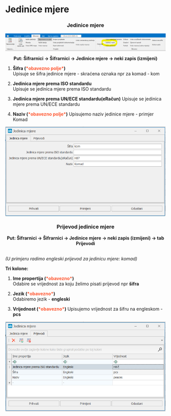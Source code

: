 # Jedinice mjere

### <p align=center>**Jedinice mjere</p>**

<img src="../images/jedinicemjere.png"
    alt="Jedinice mjere"
    style="display: block;
            margin-left: auto;
            margin-right: auto;" 
/>

**<p align=center>Put: Šifrarnici → Šifrarnici → Jedinice mjere -> neki zapis (izmijeni)</p>**  

1. **Šifra (<span style="color: #ff5630">\*obavezno polje\*</span>)**     
   Upisuje se šifra jedinice mjere - skraćena oznaka npr za komad - kom

2. **Jedinica mjere prema ISO standardu**  
   Upisuje se jedinica mjere prema ISO standardu

3. **Jedinica mjere prema UN/ECE standardu(eRačun)**
   Upisuje se jedinica mjere prema UN/ECE standardu

3. **Naziv (<span style="color: #ff5630">\*obavezno polje\*</span>)**
    Upisujemo naziv jedinice mjere - primjer Komad

<img src="../images/jedinicemjerepr.png"
    alt="Jedinice mjere"
    style="display: block;
            margin-left: auto;
            margin-right: auto;" 
/>


### <p align=center>**Prijevod jedinice mjere</p>**

**<p align=center>Put: Šifrarnici → Šifrarnici → Jedinice mjere -> neki zapis (izmijeni) -> tab Prijevodi</p>**  
*(U primjeru radimo engleski prijevod za jedinicu mjere: komad)*

**Tri kolone:** 

1. **Ime propertija (<span style="color: #ff5630">\*obavezno\*</span>)**     
    Odabire se vrijednost za koju želimo pisati prijevod npr **šifra**

2. **Jezik (<span style="color: #ff5630">\*obavezno\*</span>)**  
    Odabiremo jezik - **engleski**

3. **Vrijednost (<span style="color: #ff5630">\*obavezno\*</span>)**
    Upisujemo vrijednost za šifru na engleskom - **pcs**


<img src="../images/jedinicemjereprijevod.png"
    alt="Jedinice mjere"
    style="display: block;
            margin-left: auto;
            margin-right: auto;" 
/>



